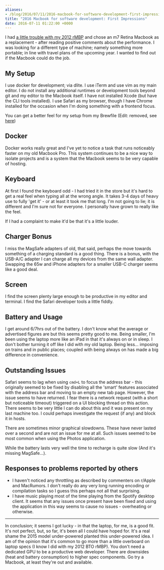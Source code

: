 ```yaml
---
aliases:
- /blog/2016/07/11/2016-macbook-for-software-development-first-impressions
title: "2016 Macbook for software development: First Impressions"
date: 2016-07-11 01:22:00 +0000
---
```


I had [a little trouble with my 2012 rMBP](/posts/2016-06-24-getting-a-full-refund-for-a-faulty-macbook-under-uk-consumer-law.html) and chose an m7 Retina Macbook as a replacement - after reading positive comments about the performance. I was looking for a different type of machine; namely something more portable; in line with travel plans of the upcoming year. I wanted to find out if the Macbook could do the job.

## My Setup
I use docker for development; via dlite. I use iTerm and use vim as my main editor. I do not install any additional runtimes or development tools beyond git and my editor to the Macbook itself. I have not installed Xcode (but have the CLI tools installed). I use Safari as my browser, though I have Chrome installed for the occasion when I'm doing something with a frontend focus.

You can get a better feel for my setup from my Brewfile (Edit: removed, see [here](/posts/2017-02-09-phase-out-laptop-setup-script.html))

## Docker
Docker works really great and I've yet to notice a task that runs noticeably faster on my old Macbook Pro. This system continues to be a nice way to isolate projects and is a system that the Macbook seems to be very capable of hosting.

## Keyboard
At first I found the keyboard odd - I had tried it in the store but it's hard to get a real feel when typing all at the wrong angle. It takes 3-4 days of heavy use to fully 'get it' - or at least it took me that long. I'm not going to lie; it is different and I'm sure not for everyone. I personally have grown to really like the feel.

If I had a complaint to make it'd be that it's a little louder.

## Charger Bonus
I miss the MagSafe adapters of old, that said, perhaps the move towards something of a charging standard is a good thing. There is a bonus, with the USB-A/C adapter I can charge all my devices from the same wall adapter. Swapping the 65w and iPhone adapters for a smaller USB-C charger seems like a good deal.

## Screen
I find the screen plenty large enough to be productive in my editor and terminal. I find the Safari developer tools a little fiddly.

## Battery and Usage
I get around 6/7hrs out of the battery. I don't know what the average or advertised figures are but this seems pretty good to me. Being smaller, I'm been using the laptop more like an iPad in that it's always on or in sleep. I don't bother turning it off like I did with my old laptop. Being less... imposing on trains and in public places; coupled with being always on has made a big difference in convenience.

## Outstanding Issues
Safari seems to lag when using `cmd+L` to focus the address bar - this originally seemed to be fixed by disabling all the 'smart' features associated with the address bar and moving to an empty new tab page. However, the issue seems to have returned. I fear there is a network request (with a short but noticeable timeout) triggered on a UI blocking thread on this action. There seems to be very little I can do about this and it was present on my last machine too. I could perhaps investigate the request (if any) and block it in hosts.

There are sometimes minor graphical slowdowns. These have never lasted over a second and are not an issue for me at all. Such issues seemed to be most common when using the Photos application.

While the battery lasts very well the time to recharge is quite slow (And it's missing MagSafe...).

## Responses to problems reported by others

* I haven't noticed any throttling as described by commenters on r/Apple and MacRumors. I don't really do any very long running encoding or compilation tasks so I guess this perhaps not all that surprising.
* I have music playing most of the time playing from the Spotify desktop client. It seems that any issues once present have been fixed and using the application in this way seems to cause no issues - overheating or otherwise.

***

In conclusion; it seems I got lucky - in that the laptop, for me, is a good fit. It's not perfect, but, so far, it's been all I could have hoped for. It's a real shame the 2015 model under-powered planted this under-powered idea. I am of the opinion that it's common to go more than a little overboard on laptop specs (I know I did with my 2012 BTO rMBP). You don't need a dedicated GPU to be a productive web developer. There are downsides (heat and battery consumption) to higher spec components. Go try a Macbook, at least they're out and available.
